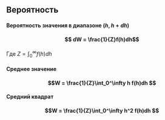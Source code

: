 ## Вероятность
#### Вероятность значения в диапазоне $(h, h+dh)$ 
#### $$ dW = \frac{1}{Z}f(h)dh$$
Где $Z = \int_0^\infty f(h)dh$
 #### Среднее значение 
 #### $$W = \frac{1}{Z}\int_0^\infty h f(h)dh $$
 #### Средний квадрат
  #### $$W = \frac{1}{Z}\int_0^\infty h^2 f(h)dh $$

 